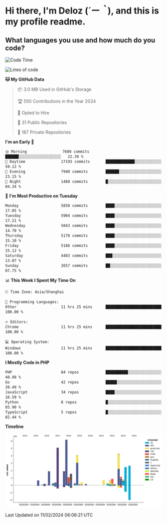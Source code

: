 # **Hi there, I'm Deloz (*´ー｀*), and this is my profile readme.**

## **What languages you use and how much do you code?**

<!--START_SECTION:waka-->
![Code Time](http://img.shields.io/badge/Code%20Time-3%2C316%20hrs%2016%20mins-blue)

![Lines of code](https://img.shields.io/badge/From%20Hello%20World%20I%27ve%20Written-38.3%20million%20lines%20of%20code-blue)

**🐱 My GitHub Data** 

> 📦 3.0 MB Used in GitHub's Storage 
 > 
> 🏆 550 Contributions in the Year 2024
 > 
> 💼 Opted to Hire
 > 
> 📜 31 Public Repositories 
 > 
> 🔑 187 Private Repositories 
 > 
**I'm an Early 🐤** 

```text
🌞 Morning                7680 commits        ██████░░░░░░░░░░░░░░░░░░░   22.39 % 
🌆 Daytime                17193 commits       █████████████░░░░░░░░░░░░   50.12 % 
🌃 Evening                7940 commits        ██████░░░░░░░░░░░░░░░░░░░   23.15 % 
🌙 Night                  1488 commits        █░░░░░░░░░░░░░░░░░░░░░░░░   04.34 % 
```
📅 **I'm Most Productive on Tuesday** 

```text
Monday                   5850 commits        ████░░░░░░░░░░░░░░░░░░░░░   17.05 % 
Tuesday                  5904 commits        ████░░░░░░░░░░░░░░░░░░░░░   17.21 % 
Wednesday                5043 commits        ████░░░░░░░░░░░░░░░░░░░░░   14.70 % 
Thursday                 5178 commits        ████░░░░░░░░░░░░░░░░░░░░░   15.10 % 
Friday                   5186 commits        ████░░░░░░░░░░░░░░░░░░░░░   15.12 % 
Saturday                 4483 commits        ███░░░░░░░░░░░░░░░░░░░░░░   13.07 % 
Sunday                   2657 commits        ██░░░░░░░░░░░░░░░░░░░░░░░   07.75 % 
```


📊 **This Week I Spent My Time On** 

```text
🕑︎ Time Zone: Asia/Shanghai

💬 Programming Languages: 
Other                    11 hrs 25 mins      █████████████████████████   100.00 % 

🔥 Editors: 
Chrome                   11 hrs 25 mins      █████████████████████████   100.00 % 

💻 Operating System: 
Windows                  11 hrs 25 mins      █████████████████████████   100.00 % 
```

**I Mostly Code in PHP** 

```text
PHP                      84 repos            ██████████░░░░░░░░░░░░░░░   40.98 % 
Go                       42 repos            █████░░░░░░░░░░░░░░░░░░░░   20.49 % 
JavaScript               34 repos            ████░░░░░░░░░░░░░░░░░░░░░   16.59 % 
Python                   8 repos             █░░░░░░░░░░░░░░░░░░░░░░░░   03.90 % 
TypeScript               5 repos             █░░░░░░░░░░░░░░░░░░░░░░░░   02.44 % 
```



**Timeline**

![Lines of Code chart](https://raw.githubusercontent.com/deloz/deloz/main/assets/bar_graph.png)


 Last Updated on 11/02/2024 06:06:21 UTC
<!--END_SECTION:waka-->
